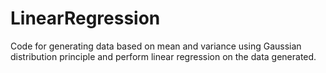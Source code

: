 # LinearRegression
Code for generating data based on mean and variance using Gaussian distribution principle and perform linear regression on the data generated.
